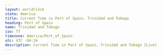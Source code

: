 ```yaml
---
layout: worldclock
state: America
title: Current Time in Port of Spain, Trinidad and Tobago
heading: Port of Spain
name: Trinidad and Tobago
iso: TT
timezone: America/Port_of_Spain
utc: UTC -04:24
description: Current Time in Port of Spain, Trinidad and Tobago [Live], America. Live update now time in Port of Spain, timezone America/Port_of_Spain, UTC -04:24, Country ISO code & Current Local Time.
---
```


